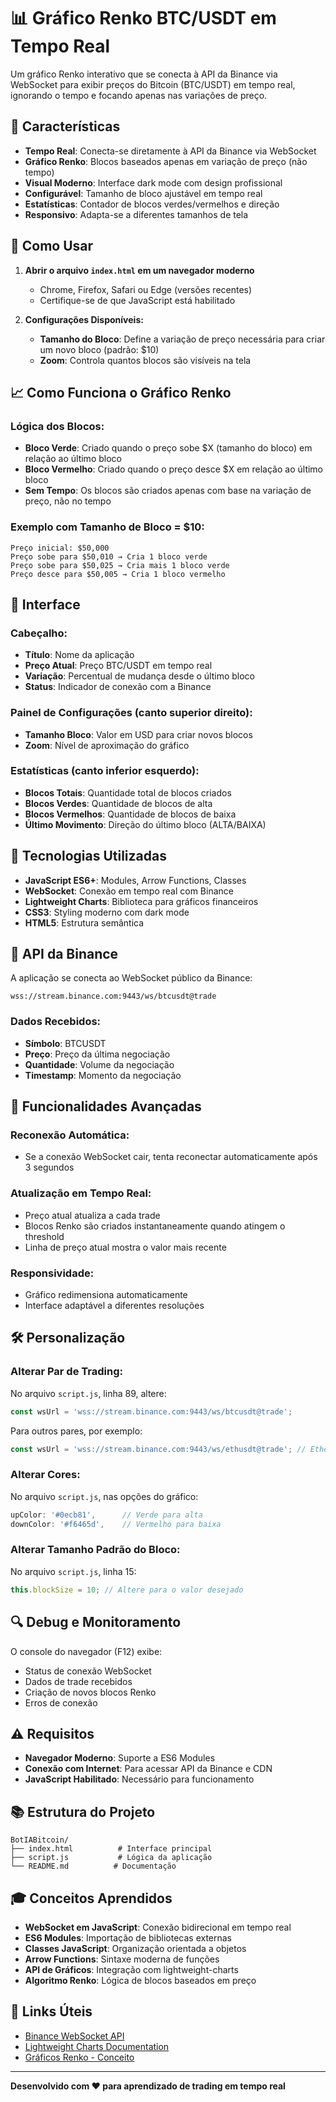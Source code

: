 # 📊 Gráfico Renko BTC/USDT em Tempo Real

Um gráfico Renko interativo que se conecta à API da Binance via WebSocket para exibir preços do Bitcoin (BTC/USDT) em tempo real, ignorando o tempo e focando apenas nas variações de preço.

## 🌟 Características

- **Tempo Real**: Conecta-se diretamente à API da Binance via WebSocket
- **Gráfico Renko**: Blocos baseados apenas em variação de preço (não tempo)
- **Visual Moderno**: Interface dark mode com design profissional
- **Configurável**: Tamanho de bloco ajustável em tempo real
- **Estatísticas**: Contador de blocos verdes/vermelhos e direção
- **Responsivo**: Adapta-se a diferentes tamanhos de tela

## 🚀 Como Usar

1. **Abrir o arquivo `index.html` em um navegador moderno**
   - Chrome, Firefox, Safari ou Edge (versões recentes)
   - Certifique-se de que JavaScript está habilitado

2. **Configurações Disponíveis:**
   - **Tamanho do Bloco**: Define a variação de preço necessária para criar um novo bloco (padrão: $10)
   - **Zoom**: Controla quantos blocos são visíveis na tela

## 📈 Como Funciona o Gráfico Renko

### Lógica dos Blocos:
- **Bloco Verde**: Criado quando o preço sobe $X (tamanho do bloco) em relação ao último bloco
- **Bloco Vermelho**: Criado quando o preço desce $X em relação ao último bloco
- **Sem Tempo**: Os blocos são criados apenas com base na variação de preço, não no tempo

### Exemplo com Tamanho de Bloco = $10:
```
Preço inicial: $50,000
Preço sobe para $50,010 → Cria 1 bloco verde
Preço sobe para $50,025 → Cria mais 1 bloco verde  
Preço desce para $50,005 → Cria 1 bloco vermelho
```

## 🎨 Interface

### Cabeçalho:
- **Título**: Nome da aplicação
- **Preço Atual**: Preço BTC/USDT em tempo real
- **Variação**: Percentual de mudança desde o último bloco
- **Status**: Indicador de conexão com a Binance

### Painel de Configurações (canto superior direito):
- **Tamanho Bloco**: Valor em USD para criar novos blocos
- **Zoom**: Nível de aproximação do gráfico

### Estatísticas (canto inferior esquerdo):
- **Blocos Totais**: Quantidade total de blocos criados
- **Blocos Verdes**: Quantidade de blocos de alta
- **Blocos Vermelhos**: Quantidade de blocos de baixa
- **Último Movimento**: Direção do último bloco (ALTA/BAIXA)

## 🔧 Tecnologias Utilizadas

- **JavaScript ES6+**: Modules, Arrow Functions, Classes
- **WebSocket**: Conexão em tempo real com Binance
- **Lightweight Charts**: Biblioteca para gráficos financeiros
- **CSS3**: Styling moderno com dark mode
- **HTML5**: Estrutura semântica

## 📡 API da Binance

A aplicação se conecta ao WebSocket público da Binance:
```
wss://stream.binance.com:9443/ws/btcusdt@trade
```

### Dados Recebidos:
- **Símbolo**: BTCUSDT
- **Preço**: Preço da última negociação
- **Quantidade**: Volume da negociação
- **Timestamp**: Momento da negociação

## 🎯 Funcionalidades Avançadas

### Reconexão Automática:
- Se a conexão WebSocket cair, tenta reconectar automaticamente após 3 segundos

### Atualização em Tempo Real:
- Preço atual atualiza a cada trade
- Blocos Renko são criados instantaneamente quando atingem o threshold
- Linha de preço atual mostra o valor mais recente

### Responsividade:
- Gráfico redimensiona automaticamente
- Interface adaptável a diferentes resoluções

## 🛠️ Personalização

### Alterar Par de Trading:
No arquivo `script.js`, linha 89, altere:
```javascript
const wsUrl = 'wss://stream.binance.com:9443/ws/btcusdt@trade';
```

Para outros pares, por exemplo:
```javascript
const wsUrl = 'wss://stream.binance.com:9443/ws/ethusdt@trade'; // Ethereum
```

### Alterar Cores:
No arquivo `script.js`, nas opções do gráfico:
```javascript
upColor: '#0ecb81',      // Verde para alta
downColor: '#f6465d',    // Vermelho para baixa
```

### Alterar Tamanho Padrão do Bloco:
No arquivo `script.js`, linha 15:
```javascript
this.blockSize = 10; // Altere para o valor desejado
```

## 🔍 Debug e Monitoramento

O console do navegador (F12) exibe:
- Status de conexão WebSocket
- Dados de trade recebidos
- Criação de novos blocos Renko
- Erros de conexão

## ⚠️ Requisitos

- **Navegador Moderno**: Suporte a ES6 Modules
- **Conexão com Internet**: Para acessar API da Binance e CDN
- **JavaScript Habilitado**: Necessário para funcionamento

## 📚 Estrutura do Projeto

```
BotIABitcoin/
├── index.html          # Interface principal
├── script.js           # Lógica da aplicação
└── README.md          # Documentação
```

## 🎓 Conceitos Aprendidos

- **WebSocket em JavaScript**: Conexão bidirecional em tempo real
- **ES6 Modules**: Importação de bibliotecas externas
- **Classes JavaScript**: Organização orientada a objetos
- **Arrow Functions**: Sintaxe moderna de funções
- **API de Gráficos**: Integração com lightweight-charts
- **Algoritmo Renko**: Lógica de blocos baseados em preço

## 🔗 Links Úteis

- [Binance WebSocket API](https://binance-docs.github.io/apidocs/spot/en/#websocket-market-streams)
- [Lightweight Charts Documentation](https://tradingview.github.io/lightweight-charts/)
- [Gráficos Renko - Conceito](https://www.investopedia.com/terms/r/renkochart.asp)

---

**Desenvolvido com ❤️ para aprendizado de trading em tempo real**

